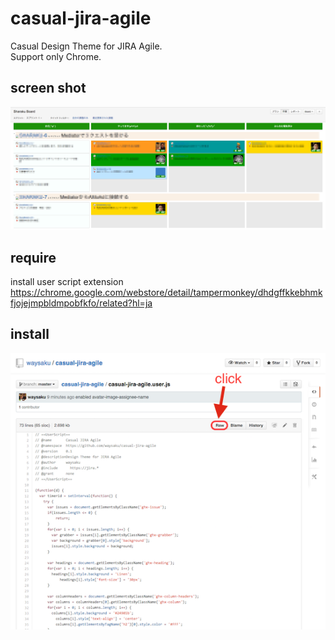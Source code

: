 # casual-jira-agile
Casual Design Theme for JIRA Agile.  
Support only Chrome.

## screen shot
![rapid-view](https://raw.githubusercontent.com/waysaku/casual-jira-agile/master/resource/rapid-view-screen-shot.png)

## require
install user script extension
https://chrome.google.com/webstore/detail/tampermonkey/dhdgffkkebhmkfjojejmpbldmpobfkfo/related?hl=ja

## install
![raw-screen-shot](https://raw.githubusercontent.com/waysaku/casual-jira-agile/master/resource/raw-screen-shot.png)
